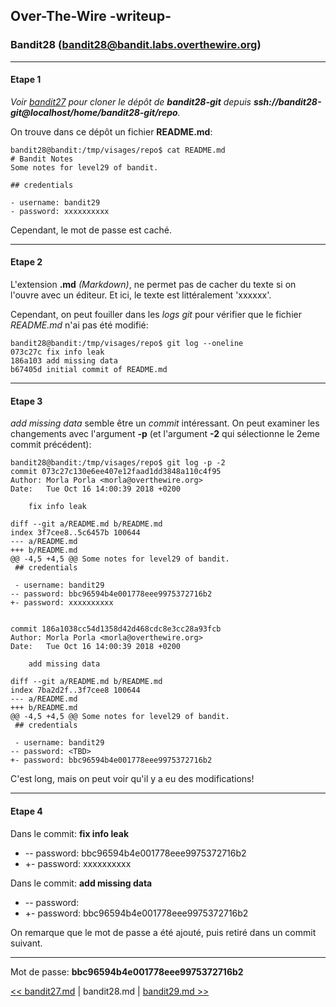 ## Over-The-Wire -writeup-
### Bandit28 (bandit28@bandit.labs.overthewire.org)
---
#### Etape 1

*Voir [bandit27](bandit27.md) pour cloner le dépôt de **bandit28-git** depuis **ssh://bandit28-git@localhost/home/bandit28-git/repo**.*

On trouve dans ce dépôt un fichier **README.md**:

```console
bandit28@bandit:/tmp/visages/repo$ cat README.md 
# Bandit Notes
Some notes for level29 of bandit.

## credentials

- username: bandit29
- password: xxxxxxxxxx
```

Cependant, le mot de passe est caché.

---
#### Etape 2

L'extension **.md** *(Markdown)*, ne permet pas de cacher du texte si on l'ouvre avec un éditeur. Et ici, le texte est littéralement 'xxxxxx'.

Cependant, on peut fouiller dans les *logs git* pour vérifier que le fichier *README.md* n'ai pas été modifié:

```console
bandit28@bandit:/tmp/visages/repo$ git log --oneline
073c27c fix info leak
186a103 add missing data
b67405d initial commit of README.md
```

---
#### Etape 3

*add missing data* semble être un *commit* intéressant. On peut examiner les changements avec l'argument **-p** (et l'argument **-2** qui sélectionne le 2eme commit précédent):

```console
bandit28@bandit:/tmp/visages/repo$ git log -p -2
commit 073c27c130e6ee407e12faad1dd3848a110c4f95
Author: Morla Porla <morla@overthewire.org>
Date:   Tue Oct 16 14:00:39 2018 +0200

    fix info leak

diff --git a/README.md b/README.md
index 3f7cee8..5c6457b 100644
--- a/README.md
+++ b/README.md
@@ -4,5 +4,5 @@ Some notes for level29 of bandit.
 ## credentials
 
 - username: bandit29
-- password: bbc96594b4e001778eee9975372716b2
+- password: xxxxxxxxxx
 

commit 186a1038cc54d1358d42d468cdc8e3cc28a93fcb
Author: Morla Porla <morla@overthewire.org>
Date:   Tue Oct 16 14:00:39 2018 +0200

    add missing data

diff --git a/README.md b/README.md
index 7ba2d2f..3f7cee8 100644
--- a/README.md
+++ b/README.md
@@ -4,5 +4,5 @@ Some notes for level29 of bandit.
 ## credentials
 
 - username: bandit29
-- password: <TBD>
+- password: bbc96594b4e001778eee9975372716b2
```

C'est long, mais on peut voir qu'il y a eu des modifications!

---
#### Etape 4

Dans le commit: **fix info leak**
- -- password: bbc96594b4e001778eee9975372716b2
- +- password: xxxxxxxxxx

Dans le commit: **add missing data**
- -- password: <TBD>
- +- password: bbc96594b4e001778eee9975372716b2

On remarque que le mot de passe a été ajouté, puis retiré dans un commit suivant.

---
Mot de passe: **bbc96594b4e001778eee9975372716b2**

[<< bandit27.md](bandit27.md) | bandit28.md | [bandit29.md >>](bandit29.md)
